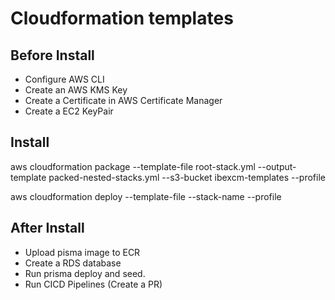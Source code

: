 # Cloudformation templates

## Before Install
- Configure AWS CLI
- Create an AWS KMS Key
- Create a Certificate in AWS Certificate Manager
- Create a EC2 KeyPair

## Install

aws cloudformation package --template-file root-stack.yml --output-template packed-nested-stacks.yml --s3-bucket ibexcm-templates --profile <PROFILE NAME>

aws cloudformation deploy --template-file <RESULT PREVIOUS COMMAND> --stack-name <YOUR STACK NAME> --profile <PROFILE NAME>

## After Install
- Upload pisma image to ECR
- Create a RDS database
- Run prisma deploy and seed. 
- Run CICD Pipelines (Create a PR)